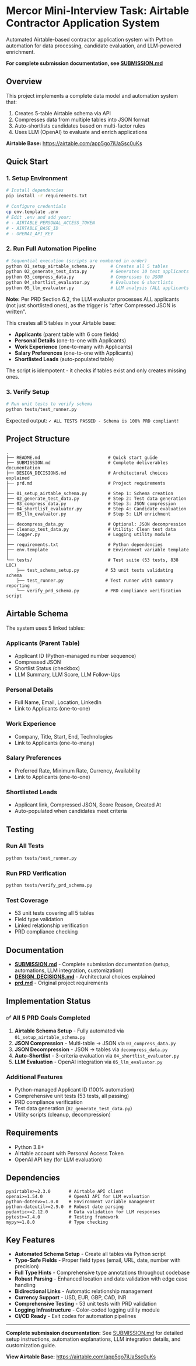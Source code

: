 # Mercor Mini-Interview Task: Airtable Contractor Application System

Automated Airtable-based contractor application system with Python automation for data processing, candidate evaluation, and LLM-powered enrichment.

**For complete submission documentation, see [SUBMISSION.md](SUBMISSION.md)**

## Overview

This project implements a complete data model and automation system that:
1. Creates 5-table Airtable schema via API
2. Compresses data from multiple tables into JSON format
3. Auto-shortlists candidates based on multi-factor rules
4. Uses LLM (OpenAI) to evaluate and enrich applications

**Airtable Base:** https://airtable.com/app5go7iUaSsc0uKs

## Quick Start

### 1. Setup Environment

```bash
# Install dependencies
pip install -r requirements.txt

# Configure credentials
cp env.template .env
# Edit .env and add your:
# - AIRTABLE_PERSONAL_ACCESS_TOKEN
# - AIRTABLE_BASE_ID
# - OPENAI_API_KEY
```

### 2. Run Full Automation Pipeline

```bash
# Sequential execution (scripts are numbered in order)
python 01_setup_airtable_schema.py      # Creates all 5 tables
python 02_generate_test_data.py         # Generates 10 test applicants
python 03_compress_data.py              # Compresses to JSON
python 04_shortlist_evaluator.py        # Evaluates & shortlists
python 05_llm_evaluator.py              # LLM analysis (ALL applicants per PRD)
```

**Note:** Per PRD Section 6.2, the LLM evaluator processes ALL applicants (not just shortlisted ones), as the trigger is "after Compressed JSON is written".

This creates all 5 tables in your Airtable base:
- **Applicants** (parent table with 6 core fields)
- **Personal Details** (one-to-one with Applicants)
- **Work Experience** (one-to-many with Applicants)
- **Salary Preferences** (one-to-one with Applicants)
- **Shortlisted Leads** (auto-populated table)

The script is idempotent - it checks if tables exist and only creates missing ones.

### 3. Verify Setup

```bash
# Run unit tests to verify schema
python tests/test_runner.py
```

Expected output: `✓ ALL TESTS PASSED - Schema is 100% PRD compliant!`

## Project Structure

```
.
├── README.md                          # Quick start guide
├── SUBMISSION.md                      # Complete deliverables documentation
├── DESIGN_DECISIONS.md                # Architectural choices explained
├── prd.md                             # Project requirements
│
├── 01_setup_airtable_schema.py        # Step 1: Schema creation
├── 02_generate_test_data.py           # Step 2: Test data generation
├── 03_compress_data.py                # Step 3: JSON compression
├── 04_shortlist_evaluator.py          # Step 4: Candidate evaluation
├── 05_llm_evaluator.py                # Step 5: LLM enrichment
│
├── decompress_data.py                 # Optional: JSON decompression
├── cleanup_test_data.py               # Utility: Clean test data
├── logger.py                          # Logging utility module
│
├── requirements.txt                   # Python dependencies
├── env.template                       # Environment variable template
│
└── tests/                             # Test suite (53 tests, 838 LOC)
    ├── test_schema_setup.py          # 53 unit tests validating schema
    ├── test_runner.py                # Test runner with summary reporting
    └── verify_prd_schema.py          # PRD compliance verification script
```

## Airtable Schema

The system uses 5 linked tables:

### Applicants (Parent Table)
- Applicant ID (Python-managed number sequence)
- Compressed JSON
- Shortlist Status (checkbox)
- LLM Summary, LLM Score, LLM Follow-Ups

### Personal Details
- Full Name, Email, Location, LinkedIn
- Link to Applicants (one-to-one)

### Work Experience
- Company, Title, Start, End, Technologies
- Link to Applicants (one-to-many)

### Salary Preferences
- Preferred Rate, Minimum Rate, Currency, Availability
- Link to Applicants (one-to-one)

### Shortlisted Leads
- Applicant link, Compressed JSON, Score Reason, Created At
- Auto-populated when candidates meet criteria

## Testing

### Run All Tests
```bash
python tests/test_runner.py
```

### Run PRD Verification
```bash
python tests/verify_prd_schema.py
```

### Test Coverage
- 53 unit tests covering all 5 tables
- Field type validation
- Linked relationship verification
- PRD compliance checking

## Documentation

- **[SUBMISSION.md](SUBMISSION.md)** - Complete submission documentation (setup, automations, LLM integration, customization)
- **[DESIGN_DECISIONS.md](DESIGN_DECISIONS.md)** - Architectural choices explained
- **[prd.md](prd.md)** - Original project requirements

## Implementation Status

### ✅ All 5 PRD Goals Completed
1. **Airtable Schema Setup** - Fully automated via `01_setup_airtable_schema.py`
2. **JSON Compression** - Multi-table → JSON via `03_compress_data.py`
3. **JSON Decompression** - JSON → tables via `decompress_data.py`
4. **Auto-Shortlist** - 3-criteria evaluation via `04_shortlist_evaluator.py`
5. **LLM Evaluation** - OpenAI integration via `05_llm_evaluator.py`

### Additional Features
- Python-managed Applicant ID (100% automation)
- Comprehensive unit tests (53 tests, all passing)
- PRD compliance verification
- Test data generation (`02_generate_test_data.py`)
- Utility scripts (cleanup, decompression)

## Requirements

- Python 3.8+
- Airtable account with Personal Access Token
- OpenAI API key (for LLM evaluation)

## Dependencies

```
pyairtable>=2.3.0       # Airtable API client
openai>=1.54.0          # OpenAI API for LLM evaluation
python-dotenv>=1.0.0    # Environment variable management
python-dateutil>=2.9.0  # Robust date parsing
pydantic>=2.12.0        # Data validation for LLM responses
pytest>=7.4.0           # Testing framework
mypy>=1.8.0             # Type checking
```

## Key Features

- **Automated Schema Setup** - Create all tables via Python script
- **Type-Safe Fields** - Proper field types (email, URL, date, number with precision)
- **Full Type Hints** - Comprehensive type annotations throughout codebase
- **Robust Parsing** - Enhanced location and date validation with edge case handling
- **Bidirectional Links** - Automatic relationship management
- **Currency Support** - USD, EUR, GBP, CAD, INR
- **Comprehensive Testing** - 53 unit tests with PRD validation
- **Logging Infrastructure** - Color-coded logging utility module
- **CI/CD Ready** - Exit codes for automation pipelines

---

**Complete submission documentation:** See [SUBMISSION.md](SUBMISSION.md) for detailed setup instructions, automation explanations, LLM integration details, and customization guide.

**View Airtable Base:** https://airtable.com/app5go7iUaSsc0uKs
